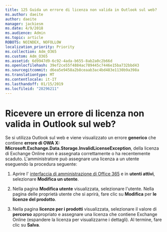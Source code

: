 ```yaml
---
title: 125 Guida un errore di licenza non valida in Outlook sul web?
ms.author: daeite
author: daeite
manager: jackiesm
ms.date: 4/9/2018
ms.audience: Admin
ms.topic: article
ROBOTS: NOINDEX, NOFOLLOW
localization_priority: Priority
ms.collection: Adm_O365
ms.custom: Adm_O365
ms.assetid: 6d9947d9-6c92-4ada-b655-8ab2a0c2b66d
ms.openlocfilehash: 39ef2ce55f4884ac789445c7446e15ba732bbd43
ms.sourcegitcommit: d6ea5e9458a2b8ceaab3ac4bd483e1130b9a398a
ms.translationtype: MT
ms.contentlocale: it-IT
ms.lasthandoff: 01/15/2019
ms.locfileid: "28296211"
---
```

# <a name="getting-an-invalid-license-error-in-outlook-on-the-web"></a>Ricevere un errore di licenza non valida in Outlook sul web?

Se si utilizza Outlook sul web e viene visualizzato un errore **generico** che contiene **errore di OWA X: Microsoft.Exchange.Data.Storage.InvalidLicenseException**, della licenza di Exchange Online non è assegnata correttamente o ha recentemente scaduto. L'amministratore può assegnare una licenza a un utente eseguendo la procedura seguente:
  
1. Aprire l' [interfaccia di amministrazione di Office 365](https://portal.office.com/adminportal/home#/homepage) e in **utenti attivi**, selezionare **Modifica un utente**.
    
2. Nella pagina **Modifica utente** visualizzata, selezionare l'utente. Nella pagina delle proprietà utente che si aprirà, fare clic su **Modifica** per **le licenze del prodotto**.
    
3. Nella pagina **licenze per i prodotti** visualizzata, selezionare il valore di **percorso** appropriato e assegnare una licenza che contiene Exchange Online (espandere la licenza per visualizzarne i dettagli). Al termine, fare clic su **Salva**.
    

